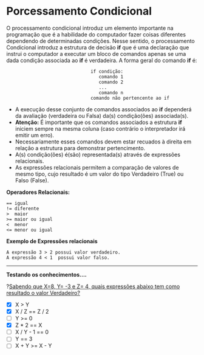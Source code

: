 # Porcessamento Condicional

O processamento condicional introduz um elemento importante na programação que é a habilidade do computador fazer coisas diferentes dependendo de determinadas condições. Nesse sentido, o processamento Condicional introduz a estrutura de decisão **if** que é uma declaração que instrui o computador a executar um bloco de comandos apenas se uma dada condição associada ao **if** é verdadeira. 
A forma geral do comando **if** é: 
```
                               if condição: 
                                  comando 1 
                                  comando 2
                                  ...
                                  comando n 
                               comando não pertencente ao if                                                                  
```
+ A execução desse conjunto de comandos associados ao **if** dependerá da avaliação (verdadeira ou Falsa) da(s) condição(ões) associada(s).
+ **Atenção:** É importante que os comandos associados a estrutura **if** iniciem sempre na mesma coluna (caso contrário o interpretador irá emitir um erro). 
+ Necessariamente esses comandos devem estar recuados à direita em relação a estrutura para demonstrar pertencimento. 
+ A(s) condição(ões) é(são) representada(s) através de expressões relacionais. 
+ As expressões relacionais permitem a comparação de valores de mesmo tipo, cujo resultado é um valor do tipo Verdadeiro (True) ou Falso (False). 

**Operadores Relacionais:**
```
== igual
!= diferente
>  maior
>= maior ou igual
<  menor
<= menor ou igual
```
**Exemplo de Expressões relacionais**
```
A expressão 3 > 2 possui valor verdadeiro. 
A expressão 4 < 1  possui valor falso.
```
-------
**Testando os conhecimentos....**

?[Sabendo que  X=8, Y= -3 e Z= 4, quais expressões abaixo tem como resultado o valor Verdadeiro?](multiple)
-[x] X > Y	
-[x] X / Z == Z / 2 
-[ ] Y >= 0
-[x] Z * 2 == X
-[ ] X / Y - 1 == 0
-[ ] Y == 3
-[ ] X + Y >= X - Y 
